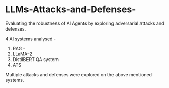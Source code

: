 # LLMs-Attacks-and-Defenses-
Evaluating the robustness of AI Agents by exploring adversarial attacks and defenses​.

4 AI systems analysed - 
1. RAG -
2. LLaMA-2
3. DistilBERT QA system
4. ATS

Multiple attacks and defenses were explored on the above mentioned systems.
